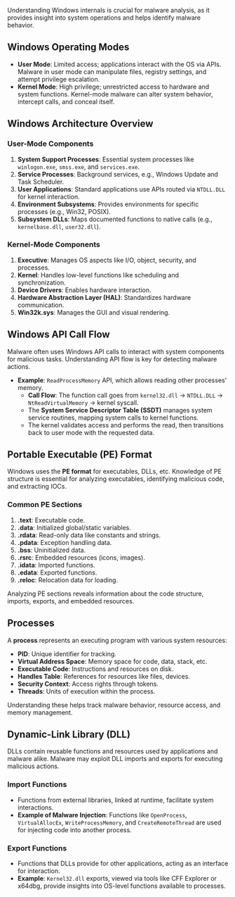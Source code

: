 Understanding Windows internals is crucial for malware analysis, as it provides insight into system operations and helps identify malware behavior.

## Windows Operating Modes

- **User Mode**: Limited access; applications interact with the OS via APIs. Malware in user mode can manipulate files, registry settings, and attempt privilege escalation.
- **Kernel Mode**: High privilege; unrestricted access to hardware and system functions. Kernel-mode malware can alter system behavior, intercept calls, and conceal itself.

## Windows Architecture Overview

### User-Mode Components
1. **System Support Processes**: Essential system processes like `winlogon.exe`, `smss.exe`, and `services.exe`.
2. **Service Processes**: Background services, e.g., Windows Update and Task Scheduler.
3. **User Applications**: Standard applications use APIs routed via `NTDLL.DLL` for kernel interaction.
4. **Environment Subsystems**: Provides environments for specific processes (e.g., Win32, POSIX).
5. **Subsystem DLLs**: Maps documented functions to native calls (e.g., `kernelbase.dll`, `user32.dll`).

### Kernel-Mode Components
1. **Executive**: Manages OS aspects like I/O, object, security, and processes.
2. **Kernel**: Handles low-level functions like scheduling and synchronization.
3. **Device Drivers**: Enables hardware interaction.
4. **Hardware Abstraction Layer (HAL)**: Standardizes hardware communication.
5. **Win32k.sys**: Manages the GUI and visual rendering.

## Windows API Call Flow

Malware often uses Windows API calls to interact with system components for malicious tasks. Understanding API flow is key for detecting malware actions.

- **Example**: `ReadProcessMemory` API, which allows reading other processes' memory.
  - **Call Flow**: The function call goes from `kernel32.dll` -> `NTDLL.DLL` -> `NtReadVirtualMemory` -> kernel syscall.
  - The **System Service Descriptor Table (SSDT)** manages system service routines, mapping system calls to kernel functions.
  - The kernel validates access and performs the read, then transitions back to user mode with the requested data.

## Portable Executable (PE) Format

Windows uses the **PE format** for executables, DLLs, etc. Knowledge of PE structure is essential for analyzing executables, identifying malicious code, and extracting IOCs.

### Common PE Sections
1. **.text**: Executable code.
2. **.data**: Initialized global/static variables.
3. **.rdata**: Read-only data like constants and strings.
4. **.pdata**: Exception handling data.
5. **.bss**: Uninitialized data.
6. **.rsrc**: Embedded resources (icons, images).
7. **.idata**: Imported functions.
8. **.edata**: Exported functions.
9. **.reloc**: Relocation data for loading.

Analyzing PE sections reveals information about the code structure, imports, exports, and embedded resources.

## Processes

A **process** represents an executing program with various system resources:
- **PID**: Unique identifier for tracking.
- **Virtual Address Space**: Memory space for code, data, stack, etc.
- **Executable Code**: Instructions and resources on disk.
- **Handles Table**: References for resources like files, devices.
- **Security Context**: Access rights through tokens.
- **Threads**: Units of execution within the process.

Understanding these helps track malware behavior, resource access, and memory management.

## Dynamic-Link Library (DLL)

DLLs contain reusable functions and resources used by applications and malware alike. Malware may exploit DLL imports and exports for executing malicious actions.

### Import Functions
- Functions from external libraries, linked at runtime, facilitate system interactions.
- **Example of Malware Injection**: Functions like `OpenProcess`, `VirtualAllocEx`, `WriteProcessMemory`, and `CreateRemoteThread` are used for injecting code into another process.

### Export Functions
- Functions that DLLs provide for other applications, acting as an interface for interaction.
- **Example**: `Kernel32.dll` exports, viewed via tools like CFF Explorer or x64dbg, provide insights into OS-level functions available to processes.
